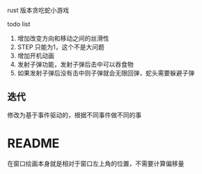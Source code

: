 rust 版本贪吃蛇小游戏



todo list
1. 增加改变方向和移动之间的丝滑性
2. STEP 只能为1，这个不是大问题
3. 增加开机动画
4. 发射子弹功能，发射子弹后击中可以吞食物
5. 如果发射子弹后没有击中则子弹就会无限回弹，蛇头需要躲避子弹




## 迭代
修改为基于事件驱动的，根据不同事件做不同的事

# README
在窗口绘画本身就是相对于窗口左上角的位置，不需要计算偏移量